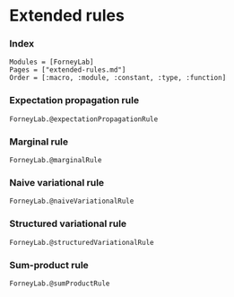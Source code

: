 # Extended rules

### Index
```@index
Modules = [ForneyLab]
Pages = ["extended-rules.md"]
Order = [:macro, :module, :constant, :type, :function]
```

### Expectation propagation rule
```@docs
ForneyLab.@expectationPropagationRule
```

### Marginal rule
```@docs
ForneyLab.@marginalRule
```

### Naive variational rule
```@docs
ForneyLab.@naiveVariationalRule
```

### Structured variational rule
```@docs
ForneyLab.@structuredVariationalRule
```

### Sum-product rule
```@docs
ForneyLab.@sumProductRule
```
